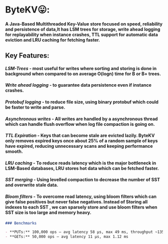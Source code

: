 # ByteKV😛:

#### A Java-Based Multithreaded Key-Value store focused on speed, reliability and persistence of data,It has LSM trees for storage, write ahead logging for replayability when instance crashes, TTL  support for automatic data eviction and LRU caching for fetching faster.

## Key Features:

#### *LSM-Trees* - most useful for writes where sorting and storing is done in background    when compared to on average O(logn) time for B or B+ trees.

#### *Write ahead logging* - to guarantee data persistence even if instance crashes.

#### *Protobuf logging* - to reduce file size, using binary protobuf which could be faster to write and parse.

#### *Asynchronous writes* - All writes are handled by a asynchronous thread which can handle flush overflow when log file compaction is going on.

#### *TTL Expiration* - Keys that can become stale are evicted lazily. ByteKV only removes expired keys once about 25% of a random sample of keys have expired, reducing unnecessary scans and keeping performance smooth.

#### *LRU caching* - To reduce reads latency which is the major bottleneck in LSM-Based databases, LRU stores hot data which can be fetched faster.

#### *SST merging* - Using levelled compaction to decrease the number of SST and overwrite stale data.

#### *Bloom filters* - To overcome read latency, using bloom filters which can give false positives but never false negatives. Instead of Storing all indexes to each SST , we can sparsely store and use bloom filters when SST size is too large and memory heavy.

```markdown
### Benchmarks

- **PUTs:** 100,000 ops — avg latency 58 µs, max 49 ms, throughput ~135,860 ops/sec
- **GETs:** 50,000 ops — avg latency 11 µs, max 1.12 ms

```





